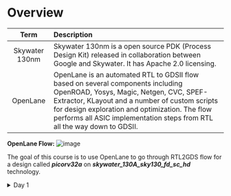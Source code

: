 

# Overview

Term  | Description
| :---: | :---
Skywater 130nm | Skywater 130nm is a open source PDK (Process Design Kit) released in collaboration between Google and Skywater. It has Apache 2.0 licensing.
OpenLane  | OpenLane is an automated RTL to GDSII flow based on several components including OpenROAD, Yosys, Magic, Netgen, CVC, SPEF-Extractor, KLayout and a number of custom scripts for design exploration and optimization. The flow performs all ASIC implementation steps from RTL all the way down to GDSII.

**OpenLane Flow:**
![image](https://github.com/user-attachments/assets/72d3394c-116d-4976-a4bc-8feed420e8b3)

The goal of this course is to use OpenLane to go through RTL2GDS flow for a design called ***picorv32a*** on ***skywater_130A_sky130_fd_sc_hd*** technology.

<details>
<summary> Day 1 </summary>

## Summary
The goal of Day 1 is to synthesize the design and figure out the flop ratio.

## Paths and setup
The PDK files used for this project are here:
![image](https://github.com/user-attachments/assets/7e116f27-a0bd-4868-ac2d-c66e1c6e39a4)

The design files (Verilog and SDC) and the config files are present here:
![image](https://github.com/user-attachments/assets/1627f9c4-a06b-4133-a67c-12e33bffa807)

The order of precedence for config file is: 
_skywater_130A_sky130_fd_sc_hd_config.tcl_ > _config.tcl_ > _Default values in OpenLane_

Opening OpenLane:
![image](https://github.com/user-attachments/assets/a7b7727f-e2fe-4f71-bf3f-e840b55f9dac)

Importing necessary packages and preparing the design to be run (brings up the PDK merges multiple files for example lef,lib, etc):
![image](https://github.com/user-attachments/assets/a798b3eb-edc1-40cc-8944-8cfde423298c)

Output after this command:
![image](https://github.com/user-attachments/assets/c0996ef2-e877-4d28-bbc0-248bdb747941)

file/dir  | Description
| :---: | :---
cmd.log | Contains all commands run.
config.tcl | Contains all the keywords with values mentioned. If nothing is set by user, default values are reported.
logs | For each step in the flow contains the log files
reports | For each step in the flow contains the report files
tmp | Contains all the merged/trimmed PDK files after importing

## Running Synthesis to figure out flop ratio
run_synthesis command used for performing synthesis to output a gate level netlist
End of synthesis command:
![image](https://github.com/user-attachments/assets/1070d0a4-20aa-4836-8473-edad962145ca)

Output gate level netlist:
![image](https://github.com/user-attachments/assets/fe29091f-84c5-41a9-a327-d108bfa5eccb)
![image](https://github.com/user-attachments/assets/81782707-e206-4f4f-b331-54f445c3c9fc)

Checking the flop ratio:
flop ratio is given by:

$$ \texttt{flop ratio} = {\texttt{num of flops} \over  \texttt{total number of cells}} $$

Log file:

![image](https://github.com/user-attachments/assets/b8d7ab5f-12e1-4dff-ae5c-9a7968269338)


$$ \texttt{flop ratio} = {1613 \over 14876} = 0.1084 $$

$$ \texttt{percentage of flops} = 10.84 $$
